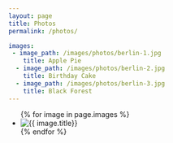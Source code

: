 ```yaml
---
layout: page
title: Photos
permalink: /photos/

images: 
 - image_path: /images/photos/berlin-1.jpg
    title: Apple Pie
  - image_path: /images/photos/berlin-2.jpg
    title: Birthday Cake
  - image_path: /images/photos/berlin-3.jpg
    title: Black Forest
---
```

<ul class="photo-gallery">
  {% for image in page.images %}
    <li><img src="{{ image.image_path }}" alt="{{ image.title}}"/></li>
  {% endfor %}
</ul>